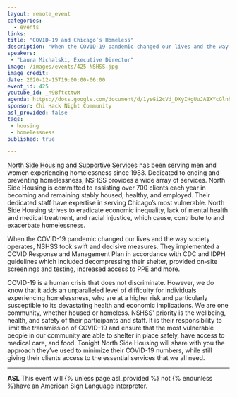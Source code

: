 ```yaml
---
layout: remote_event
categories:
  - events
links: 
title: "COVID-19 and Chicago’s Homeless"
description: "When the COVID-19 pandemic changed our lives and the way society operates, North Side Housing and Supportive Services took swift and decisive measures. They implemented a COVID Response and Management Plan in accordance with CDC and IDPH guidelines which included decompressing their shelter, provided on-site screenings and testing, increased access to PPE and more. Tonight North Side Housing will share with you the approach they’ve used to minimize their COVID-19 numbers, while still giving their clients access to the essential services that we all need."
speakers:
 - "Laura Michalski, Executive Director"
image: /images/events/425-NSHSS.jpg
image_credit:
date: 2020-12-15T19:00:00-06:00
event_id: 425
youtube_id: _n9BftcttwM
agenda: https://docs.google.com/document/d/1ysGi2cVd_DXyIHgUuJABXYcGlnhZzOM87l51fJkMFII/edit?usp=sharing
sponsor: Chi Hack Night Community
asl_provided: false
tags: 
 - housing
 - homelessness
published: true

---
```


[North Side Housing and Supportive Services](https://www.northsidehousing.org) has been serving men and women experiencing homelessness since 1983.  Dedicated to ending and preventing homelessness, NSHSS provides a wide array of services. North Side Housing is committed to assisting over 700 clients each year in becoming and remaining stably housed, healthy, and employed. Their dedicated staff have expertise in serving Chicago’s most vulnerable. North Side Housing strives to eradicate economic inequality, lack of mental health and medical treatment, and racial injustice, which cause, contribute to and exacerbate homelessness.

When the COVID-19 pandemic changed our lives and the way society operates, NSHSS took swift and decisive measures. They implemented a COVID Response and Management Plan in accordance with CDC and IDPH guidelines which included decompressing their shelter, provided on-site screenings and testing, increased access to PPE and more.

COVID-19 is a human crisis that does not discriminate. However, we do know that it adds an unparalleled level of difficulty for individuals experiencing homelessness, who are at a higher risk and particularly susceptible to its devastating health and economic implications. We are one community, whether housed or homeless. NSHSS' priority is the wellbeing, health, and safety of their participants and staff. It is their responsibility to limit the transmission of COVID-19 and ensure that the most vulnerable people in our community are able to shelter in place safely, have access to medical care, and food. Tonight North Side Housing will share with you the approach they’ve used to minimize their COVID-19 numbers, while still giving their clients access to the essential services that we all need.

---

**ASL** This event will {% unless page.asl_provided %} not {% endunless %}have an American Sign Language interpreter.
